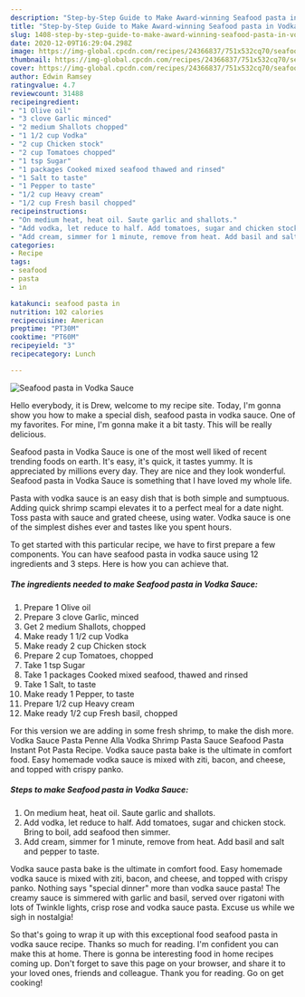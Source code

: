 ```yaml
---
description: "Step-by-Step Guide to Make Award-winning Seafood pasta in Vodka Sauce"
title: "Step-by-Step Guide to Make Award-winning Seafood pasta in Vodka Sauce"
slug: 1408-step-by-step-guide-to-make-award-winning-seafood-pasta-in-vodka-sauce
date: 2020-12-09T16:29:04.298Z
image: https://img-global.cpcdn.com/recipes/24366837/751x532cq70/seafood-pasta-in-vodka-sauce-recipe-main-photo.jpg
thumbnail: https://img-global.cpcdn.com/recipes/24366837/751x532cq70/seafood-pasta-in-vodka-sauce-recipe-main-photo.jpg
cover: https://img-global.cpcdn.com/recipes/24366837/751x532cq70/seafood-pasta-in-vodka-sauce-recipe-main-photo.jpg
author: Edwin Ramsey
ratingvalue: 4.7
reviewcount: 31488
recipeingredient:
- "1 Olive oil"
- "3 clove Garlic minced"
- "2 medium Shallots chopped"
- "1 1/2 cup Vodka"
- "2 cup Chicken stock"
- "2 cup Tomatoes chopped"
- "1 tsp Sugar"
- "1 packages Cooked mixed seafood thawed and rinsed"
- "1 Salt to taste"
- "1 Pepper to taste"
- "1/2 cup Heavy cream"
- "1/2 cup Fresh basil chopped"
recipeinstructions:
- "On medium heat, heat oil. Saute garlic and shallots."
- "Add vodka, let reduce to half. Add tomatoes, sugar and chicken stock. Bring to boil, add seafood then simmer."
- "Add cream, simmer for 1 minute, remove from heat. Add basil and salt and pepper to taste."
categories:
- Recipe
tags:
- seafood
- pasta
- in

katakunci: seafood pasta in 
nutrition: 102 calories
recipecuisine: American
preptime: "PT30M"
cooktime: "PT60M"
recipeyield: "3"
recipecategory: Lunch

---
```



![Seafood pasta in Vodka Sauce](https://img-global.cpcdn.com/recipes/24366837/751x532cq70/seafood-pasta-in-vodka-sauce-recipe-main-photo.jpg)

Hello everybody, it is Drew, welcome to my recipe site. Today, I'm gonna show you how to make a special dish, seafood pasta in vodka sauce. One of my favorites. For mine, I'm gonna make it a bit tasty. This will be really delicious.

Seafood pasta in Vodka Sauce is one of the most well liked of recent trending foods on earth. It's easy, it's quick, it tastes yummy. It is appreciated by millions every day. They are nice and they look wonderful. Seafood pasta in Vodka Sauce is something that I have loved my whole life.

Pasta with vodka sauce is an easy dish that is both simple and sumptuous. Adding quick shrimp scampi elevates it to a perfect meal for a date night. Toss pasta with sauce and grated cheese, using water. Vodka sauce is one of the simplest dishes ever and tastes like you spent hours.


To get started with this particular recipe, we have to first prepare a few components. You can have seafood pasta in vodka sauce using 12 ingredients and 3 steps. Here is how you can achieve that.

<!--inarticleads1-->

##### The ingredients needed to make Seafood pasta in Vodka Sauce:

1. Prepare 1 Olive oil
1. Prepare 3 clove Garlic, minced
1. Get 2 medium Shallots, chopped
1. Make ready 1 1/2 cup Vodka
1. Make ready 2 cup Chicken stock
1. Prepare 2 cup Tomatoes, chopped
1. Take 1 tsp Sugar
1. Take 1 packages Cooked mixed seafood, thawed and rinsed
1. Take 1 Salt, to taste
1. Make ready 1 Pepper, to taste
1. Prepare 1/2 cup Heavy cream
1. Make ready 1/2 cup Fresh basil, chopped


For this version we are adding in some fresh shrimp, to make the dish more. Vodka Sauce Pasta Penne Alla Vodka Shrimp Pasta Sauce Seafood Pasta Instant Pot Pasta Recipe. Vodka sauce pasta bake is the ultimate in comfort food. Easy homemade vodka sauce is mixed with ziti, bacon, and cheese, and topped with crispy panko. 

<!--inarticleads2-->

##### Steps to make Seafood pasta in Vodka Sauce:

1. On medium heat, heat oil. Saute garlic and shallots.
1. Add vodka, let reduce to half. Add tomatoes, sugar and chicken stock. Bring to boil, add seafood then simmer.
1. Add cream, simmer for 1 minute, remove from heat. Add basil and salt and pepper to taste.


Vodka sauce pasta bake is the ultimate in comfort food. Easy homemade vodka sauce is mixed with ziti, bacon, and cheese, and topped with crispy panko. Nothing says &#34;special dinner&#34; more than vodka sauce pasta! The creamy sauce is simmered with garlic and basil, served over rigatoni with lots of Twinkle lights, crisp rose and vodka sauce pasta. Excuse us while we sigh in nostalgia! 

So that's going to wrap it up with this exceptional food seafood pasta in vodka sauce recipe. Thanks so much for reading. I'm confident you can make this at home. There is gonna be interesting food in home recipes coming up. Don't forget to save this page on your browser, and share it to your loved ones, friends and colleague. Thank you for reading. Go on get cooking!
